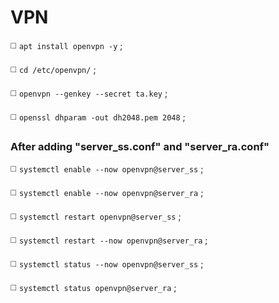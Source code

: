 # VPN

◻️ `apt install openvpn -y` ;

◻️ `cd /etc/openvpn/` ;

◻️ `openvpn --genkey --secret ta.key` ;

◻️ `openssl dhparam -out dh2048.pem 2048` ;

### After adding "server_ss.conf" and "server_ra.conf"

◻️ `systemctl enable --now openvpn@server_ss` ;

◻️ `systemctl enable --now openvpn@server_ra` ;

◻️ `systemctl restart openvpn@server_ss` ;

◻️ `systemctl restart --now openvpn@server_ra` ;

◻️ `systemctl status --now openvpn@server_ss` ;

◻️ `systemctl status openvpn@server_ra` ;
